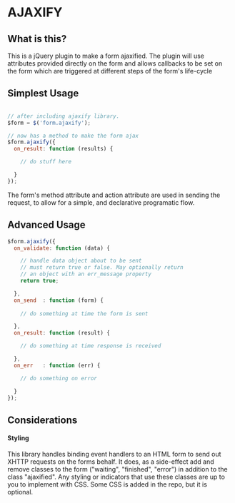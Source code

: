 # AJAXIFY

## What is this?

This is a jQuery plugin to make a form ajaxified. The plugin will use
attributes provided directly on the form and allows callbacks to be set
on the form which are triggered at different steps of the form's life-cycle

## Simplest Usage

```js

// after including ajaxify library.
$form = $('form.ajaxify');

// now has a method to make the form ajax
$form.ajaxify({
  on_result: function (results) {

    // do stuff here

  }
});

```

The form's method attribute and action attribute are used in sending the request, to allow for a simple, and declarative programatic flow.

## Advanced Usage
```js
$form.ajaxify({
  on_validate: function (data) {

    // handle data object about to be sent
    // must return true or false. May optionally return
    // an object with an err_message property
    return true;

  },
  on_send  : function (form) {
 
    // do something at time the form is sent

  },
  on_result: function (result) {

    // do something at time response is received 

  },
  on_err   : function (err) {

    // do something on error 

  }
});
```

## Considerations 

#### Styling
This library handles binding event handlers to an HTML form to send out XHTTP requests on the forms behalf. It does, as a side-effect add and remove classes to the form ("waiting", "finished", "error") in addition to the class "ajaxified". Any styling or indicators that use these classes are up to you to implement with CSS. Some CSS is added in the repo, but it is optional.
